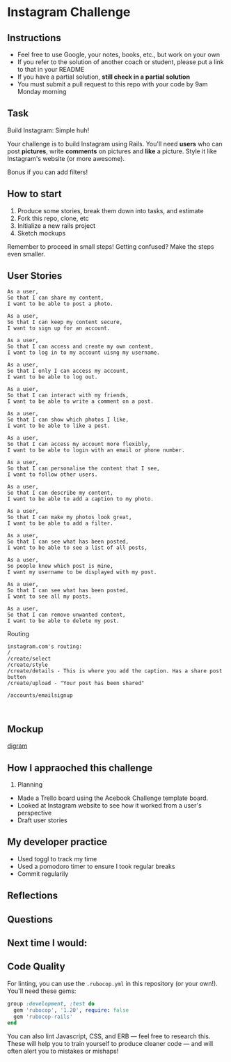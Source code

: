 Instagram Challenge
===================

## Instructions

* Feel free to use Google, your notes, books, etc., but work on your own
* If you refer to the solution of another coach or student, please put a link to that in your README
* If you have a partial solution, **still check in a partial solution**
* You must submit a pull request to this repo with your code by 9am Monday morning

## Task

Build Instagram: Simple huh!

Your challenge is to build Instagram using Rails. You'll need **users** who can post **pictures**, write **comments** on pictures and **like** a picture. Style it like Instagram's website (or more awesome).

Bonus if you can add filters!

## How to start

1. Produce some stories, break them down into tasks, and estimate
2. Fork this repo, clone, etc
3. Initialize a new rails project
4. Sketch mockups

Remember to proceed in small steps! Getting confused? Make the steps even smaller.

## User Stories

```
As a user,
So that I can share my content,
I want to be able to post a photo.

As a user,
So that I can keep my content secure,
I want to sign up for an account.

As a user,
So that I can access and create my own content,
I want to log in to my account uisng my username.

As a user,
So that I only I can access my account,
I want to be able to log out.

As a user,
So that I can interact with my friends,
I want to be able to write a comment on a post.

As a user,
So that I can show which photos I like,
I want to be able to like a post.

As a user,
So that I can access my account more flexibly,
I want to be able to login with an email or phone number.

As a user,
So that I can personalise the content that I see,
I want to follow other users.

As a user,
So that I can describe my content,
I want to be able to add a caption to my photo.

As a user,
So that I can make my photos look great,
I want to be able to add a filter.

As a user,
So that I can see what has been posted, 
I want to be able to see a list of all posts,

As a user,
So people know which post is mine,
I want my username to be displayed with my post.

As a user,
So that I can see what has been posted,
I want to see all my posts.

As a user,
So that I can remove unwanted content,
I want to be able to delete my post.
```

Routing

```
instagram.com's routing:
/
/create/select
/create/style
/create/details - This is where you add the caption. Has a share post button
/create/upload - "Your post has been shared"

/accounts/emailsignup

 
```

## Mockup

[digram](https://viewer.diagrams.net/?tags=%7B%7D&highlight=0000ff&edit=_blank&layers=1&nav=1&title=Mockup%20Instagram%20Challenge.drawio#R7Vxbk5s2GP01nj7Fg8Bc9nEv2aSddLrT7UybR62RbbaAKMhZO7%2B%2BEkg2uvjGAoY2eYn1ITCc7%2Bi7HLSeOPfJ5lMOs9WvOETxxLbCzcR5mNg2sAOP%2Fscs28oSWE5lWOZRyCftDc%2FRd8SNFreuoxAV0kSCcUyiTDbOcZqiOZFsMM%2FxmzxtgWP5WzO4RJrheQ5j3fpnFJIVfwrb39s%2Fo2i5Et8MvJvqSALFZP4kxQqG%2BK1mcj5OnPscY1J9Sjb3KGbgCVyq8x4PHN3dWI5Scs4Jv3z6%2Fjr3t2S1eX26v%2F%2Fj8%2B%2Bb%2BW8fbO6egmzFE6OQAsCHOCcrvMQpjD%2FurXc5XqchYpe16Gg%2F5wvGGTUCanxFhGy5N%2BGaYGpakSTmR9EmIn%2Bx06cuH32tHXnY8CuXg60YpCTf1k5iw6%2F1Y%2FvTypE4b4FTwm8EeHx8j2Ocl0%2FrWOU%2Fai8IzMktYww9kOKUPagOMUe9wOt8jo7hyvlBL7pE5NhEt5rIUK99BXfhJ4QTRJ%2BGTshRDEn0TaYl5Oxe7ubtCUA%2FcA5cwAfPuiYfQI0N1tR2jxKi7ljriGP3xJFowy9%2FhDnNvQ%2FOdD6w23Y%2BP%2FUJR%2FSebYuHYdfhbuVBGIixuER1p%2FwshUK723gHq%2Fgdf4Pxmj%2FDc7RMqWWdGfn2Bb7QPCJxBMbsDOdhTr2BqI%2FvvqGcRDRQ3%2FIDSRSGFR1REX2HL%2BX1mB8z9ljlg7p3E%2FfhAuroDDi6aNgdoY3kI56W%2BN1IkV9yMD%2FLmoIABLKvqlFTBogpeLEoUCfO1X2rufRtFRH0nMFy0bzRQkFxbZFVqXsRbVgYObzyNIQPIunLjJ%2Fx4ds%2BhzvCbata%2Ft4ZW4%2BstgYTSmAUa1jJwfQEci0ABQJX5psBql28kKDqCqmZhlQGi%2BIN5%2BHwwApMYLk9guVqYH3BS3ZSegQs0AtYuxqeg7WrhGtgBX0Sy9ewesDpTyxKriCNrPQbWUqC8zkFit7L44TdsBfTj3cv9MOSlLhUBpYyyvgusob3zxpXE8r8sVjUTdW5tZxXXYQ%2BRXUd%2BdrUXPs%2BxYsUfCK7qiA5%2FhuJ%2FMVL10UUx4rp%2FAxq4oa81NpYS65CjxudHjsK1fkx64ofgSGTNXS%2FZdVNNf8JI7vAh6KsQW7pBOBlG50wP6e0K1nmMBk%2FYQwl1uNjW3FmJhHJwCNjqu%2BKRoKzEo8e35e7zu1ihctitCDtoNuwkLK7QtfTC6mDGa9PKUNqXf3jreuuJQVyS%2BqfakmbNy5nt64c3tO966SL1vU2z%2BG2NoH3bgc721kg09MBigh22Xz6obqDdttf58Tib4l3ZwpoMunGw7ihSWV6n0ID0ZI61fZgwuJ3%2BlJkVf4%2FEJtGJnM4B3LHxTLHB2sKHOBLK3H4OoeeeDSnXkHocGfNEnR3SgdwNKCGIXV4rj0dmtgBBqx26HiZWvh%2B9Q6gCx6HpeS%2BFQ%2FPv1EB83TAetU8gKfhdRvnCIbb3mSPfXk%2B9ia2DYrYQ1M9gC6L%2FZA9RiB7eMHAZA%2BTfDZa2aNpWdWZ7uHqTeRQ38w3fuPeQ7PJd%2BecbDYdvriG0mzqZc%2BcZnHC0neGC2LkxrjaS7fV9hJ4PK0NuKG8MQTM6zeUquBryCt9vzrXe6RmBYlcPhRZWfg2LFK0GumJLsPCXJrsbNVXama5uPm%2FFTLq%2BxvXkGt7rWRsPdiOuJJpup47q2RsveE4%2BAZnOOQ%2Fx3ltLAalP5wZFJd%2BF4OprL9eITqkLcMoDVvbMHzullGxeLreMmq7av%2BjEKx6Im3L6OkLqUJGx3tPbb3KylaY0uu9pVaPQQEo%2B3dd07Yzk2i0M7YeFsQdjRnWXSAdEKz6btrRwaqy1QfXh9UeP6wqW4cAq%2F6mT2nMTjdXlqm5EtrG2DqknqjgqIHLQIVei0R3dtWaUBInx7v3SmiOp%2Fde3bRdBL5PnNTfMRbrlyRiAeC%2FIk4KCaoNcdIKROAULwGr0XClSsekwF1fqnTV3uL6WqVj0o4Gp1Uq7w5%2BaJaXMs%2FzbTkDmzYSWV6PKdjRgzC9jnD0OKXLxuu7M%2B1ypjcSBYpZYKOPauwoGkPdqMa4gMGer%2BxVMra%2FtgHdmdsVunqagWHIYibMSISP%2FUnb0MH1DBvBzOB2Rl09QDyZirOLNs31iWkQKJj6Bm3cD3qMuTNdG0cbmGQxmr5m7I1GFRvYlvDBJsi%2BvOcDeT2Il2xSwvT7dJ7p9Xsb4kWmvAgeSaXUl3ahatkG7aLXHdju0R3FFkvpdB0jkeCpZ61FjhP2BLShL0cRSsNiOgLfdr3IwUzdYG%2FwrnF7a3fu1WP0ukB5CpN3lsVt4KX%2FQYLxBwXawYsO9782VSkD%2B9%2Fscj7%2BCw%3D%3D)


## How I appraoched this challenge

1. Planning
- Made a Trello board using the Acebook Challenge template board.
- Looked at Instagram website to see how it worked from a user's perspective
- Draft user stories


## My developer practice
- Used toggl to track my time
- Used a pomodoro timer to ensure I took regular breaks
- Commit regularily


## Reflections


## Questions

## Next time I would:

## Code Quality

For linting, you can use the `.rubocop.yml` in this repository (or your own!).
You'll need these gems:

```ruby
group :development, :test do
  gem 'rubocop', '1.20', require: false
  gem 'rubocop-rails'
end
```

You can also lint Javascript, CSS, and ERB — feel free to research this. These
will help you to train yourself to produce cleaner code — and will often alert
you to mistakes or mishaps!

